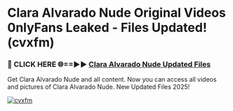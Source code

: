 # Clara Alvarado Nude Original Videos 0nlyFans Leaked - Files Updated! (cvxfm)

<h3>🔴 CLICK HERE 🌐==►► <a href="https://tinyurl.com/5h6xmrr3" rel="nofollow">Clara Alvarado Nude Updated Files</a></h3>

Get Clara Alvarado Nude and all content. Now you can access all videos and pictures of Clara Alvarado Nude. New Updated Files 2025!

[![cvxfm](https://i.imgur.com/KVD873Z.gif)](https://tinyurl.com/5h6xmrr3)
